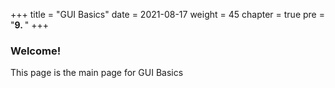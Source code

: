 +++
title = "GUI Basics"
date = 2021-08-17
weight = 45
chapter = true
pre = "<b>9.  </b>"
+++
### Welcome!
This page is the main page for GUI Basics
